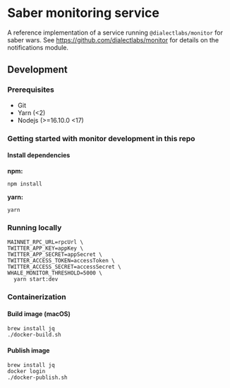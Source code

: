 # Saber monitoring service

A reference implementation of a service running `@dialectlabs/monitor` for saber wars.
See https://github.com/dialectlabs/monitor for details on the notifications module.

## Development

### Prerequisites

- Git
- Yarn (<2)
- Nodejs (>=16.10.0 <17)

### Getting started with monitor development in this repo

#### Install dependencies

**npm:**

```shell
npm install
```

**yarn:**

```shell
yarn
```

### Running locally

```shell
MAINNET_RPC_URL=rpcUrl \
TWITTER_APP_KEY=appKey \
TWITTER_APP_SECRET=appSecret \
TWITTER_ACCESS_TOKEN=accessToken \
TWITTER_ACCESS_SECRET=accessSecret \
WHALE_MONITOR_THRESHOLD=5000 \
  yarn start:dev
```

### Containerization

#### Build image (macOS)

```shell
brew install jq
./docker-build.sh
```

#### Publish image

```shell
brew install jq
docker login
./docker-publish.sh
```